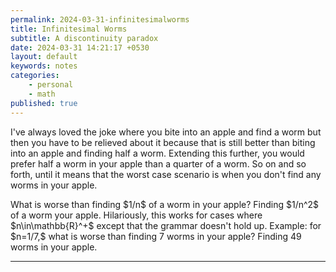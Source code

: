 ```yaml
---
permalink: 2024-03-31-infinitesimalworms
title: Infinitesimal Worms
subtitle: A discontinuity paradox
date: 2024-03-31 14:21:17 +0530
layout: default
keywords: notes
categories:
    - personal
    - math
published: true
---
```


<p>I've always loved the joke where you bite into an apple and find a worm but then you
have to be relieved about it because that is still better than biting into an apple
and finding half a worm. Extending this further, you would prefer half a worm in
your apple than a quarter of a worm. So on and so forth, until it means that the
worst case scenario is when you don't find any worms in your apple.</p>
<p>
What is worse than finding $1/n$ of a worm in your apple? Finding $1/n^2$ of a worm
your apple. Hilariously, this works for cases where $n\in\mathbb{R}^+$ except
that the grammar doesn't hold up. Example: for $n=1/7,$ what is worse
than finding 7 worms in your apple? Finding 49 worms in your apple.
</p>

---
